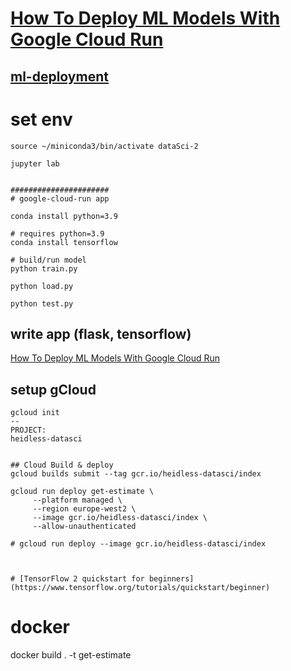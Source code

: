 
# [How To Deploy ML Models With Google Cloud Run](https://www.youtube.com/watch?v=vieoHqt7pxo&list=PLwHsEiLdJVW0WX5SLoPTq2HSwKCKeo0KW&index=1)

## [ml-deployment](https://github.com/patrickloeber/ml-deployment)
#

# set env
```
source ~/miniconda3/bin/activate dataSci-2

jupyter lab

```

```

######################
# google-cloud-run app

conda install python=3.9

# requires python=3.9
conda install tensorflow

# build/run model
python train.py

python load.py

python test.py

```

## write app (flask, tensorflow)
[How To Deploy ML Models With Google Cloud Run](https://www.youtube.com/watch?v=vieoHqt7pxo&list=PLwHsEiLdJVW0WX5SLoPTq2HSwKCKeo0KW&index=2)

## setup gCloud
```
gcloud init
--
PROJECT:
heidless-datasci


## Cloud Build & deploy
gcloud builds submit --tag gcr.io/heidless-datasci/index

gcloud run deploy get-estimate \
     --platform managed \
     --region europe-west2 \
     --image gcr.io/heidless-datasci/index \
     --allow-unauthenticated

# gcloud run deploy --image gcr.io/heidless-datasci/index



# [TensorFlow 2 quickstart for beginners](https://www.tensorflow.org/tutorials/quickstart/beginner) 

```

# docker

docker build . -t get-estimate


